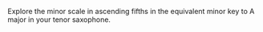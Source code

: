 Explore the minor scale in ascending fifths in the equivalent minor key to A major in your tenor saxophone.